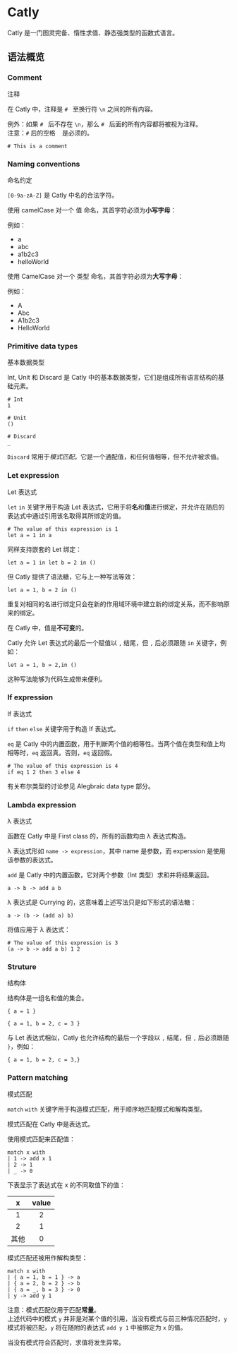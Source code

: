# Catly

Catly 是一门图灵完备、惰性求值、静态强类型的函数式语言。

## 语法概览

### Comment

注释

在 Catly 中，注释是 `# ` 至换行符 `\n` 之间的所有内容。  

例外：如果 `# ` 后不存在 `\n`，那么 `# ` 后面的所有内容都将被视为注释。  
注意：`#` 后的空格 ` ` 是必须的。

```
# This is a comment
```

### Naming conventions

命名约定

`[0-9a-zA-Z]` 是 Catly 中名的合法字符。

使用 camelCase 对一个 值 命名，其首字符必须为**小写字母**：

例如：

* a
* abc
* a1b2c3
* helloWorld

使用 CamelCase 对一个 类型 命名，其首字符必须为**大写字母**：

例如：

* A
* Abc
* A1b2c3
* HelloWorld

### Primitive data types

基本数据类型

Int, Unit 和 Discard 是 Catly 中的基本数据类型，它们是组成所有语言结构的基础元素。

```Catly
# Int
1
```

```Catly
# Unit
()
```

```Catly
# Discard
_
```

`Discard` 常用于*模式匹配*，它是一个通配值，和任何值相等，但不允许被求值。

### Let expression

Let 表达式

`let` `in` 关键字用于构造 Let 表达式，它用于将**名**和**值**进行绑定，并允许在随后的表达式中通过引用该名取得其所绑定的值。

```Catly
# The value of this expression is 1
let a = 1 in a
```

同样支持嵌套的 Let 绑定：

```Catly
let a = 1 in let b = 2 in ()
```

但 Catly 提供了语法糖，它与上一种写法等效：

```Catly
let a = 1, b = 2 in ()
```

重复对相同的名进行绑定只会在新的作用域环境中建立新的绑定关系，而不影响原来的绑定。

在 Catly 中，值是**不可变**的。

Catly 允许 Let 表达式的最后一个赋值以 `,` 结尾，但 `,` 后必须跟随 `in` 关键字，例如：

```Catly
let a = 1, b = 2,in ()
```

这种写法能够为代码生成带来便利。

### If expression

If 表达式

`if` `then` `else` 关键字用于构造 If 表达式。

`eq` 是 Catly 中的内置函数，用于判断两个值的相等性。当两个值在类型和值上均相等时，`eq` 返回真。否则，`eq` 返回假。

```Catly
# The value of this expression is 4
if eq 1 2 then 3 else 4
```

有关布尔类型的讨论参见 Alegbraic data type 部分。

### Lambda expression

λ 表达式

函数在 Catly 中是 First class 的，所有的函数均由 λ 表达式构造。

λ 表达式形如 `name -> expression`，其中 name 是参数，而 experssion 是使用该参数的表达式。

`add` 是 Catly 中的内置函数，它对两个参数（Int 类型）求和并将结果返回。

```Catly
a -> b -> add a b
```

λ 表达式是 Currying 的，这意味着上述写法只是如下形式的语法糖：

```Catly
a -> (b -> (add a) b)
```

将值应用于 λ 表达式：

```Catly
# The value of this expression is 3
(a -> b -> add a b) 1 2
```

### Struture

结构体

结构体是一组名和值的集合。

```Catly
{ a = 1 }
```

```Catly
{ a = 1, b = 2, c = 3 }
```

与 Let 表达式相似，Catly 也允许结构的最后一个字段以 `,` 结尾，但 `,` 后必须跟随 `}`，例如：

```Catly
{ a = 1, b = 2, c = 3,}
```

### Pattern matching

模式匹配

`match` `with` 关键字用于构造模式匹配，用于顺序地匹配模式和解构类型。  

模式匹配在 Catly 中是表达式。

使用模式匹配来匹配值：

```
match x with
| 1 -> add x 1 
| 2 -> 1 
| _ -> 0
```

下表显示了表达式在 x 的不同取值下的值：

|  x   | value |
| :--: | :---: |
|  1   |   2   |
|  2   |   1   |
| 其他 |   0   |

模式匹配还被用作解构类型：

```
match x with
| { a = 1, b = 1 } -> a 
| { a = 2, b = 2 } -> b 
| { a = _, b = 3 } -> 0 
| y -> add y 1
```

注意：模式匹配仅用于匹配**常量**。  
上述代码中的模式 `y` 并非是对某个值的引用，当没有模式与前三种情况匹配时，`y` 模式将被匹配，`y` 将在随附的表达式 `add y 1` 中被绑定为 `x` 的值。

当没有模式符合匹配时，求值将发生异常。

